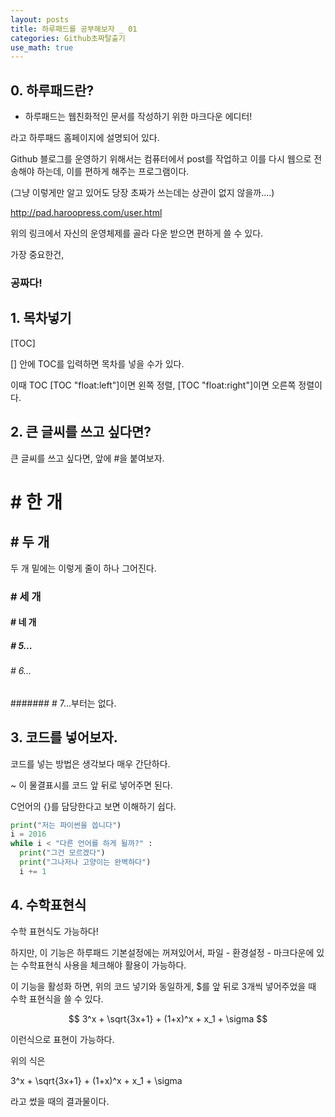 ```yaml
---
layout: posts
title: 하루패드를 공부해보자 _ 01
categories: Github초짜탈출기
use_math: true
---
```

## 0. 하루패드란? 
* 하루패드는 웹친화적인 문서를 작성하기 위한 마크다운 에디터! 

라고 하루패드 홈페이지에 설명되어 있다. 

Github 블로그를 운영하기 위해서는 컴퓨터에서 post를 작업하고 이를 다시 웹으로 전송해야 하는데, 이를 편하게 해주는 프로그램이다. 

(그냥 이렇게만 알고 있어도 당장 초짜가 쓰는데는 상관이 없지 않을까....)

http://pad.haroopress.com/user.html 

위의 링크에서 자신의 운영체제를 골라 다운 받으면 편하게 쓸 수 있다. 

가장 중요한건,
### 공짜다!

## 1. 목차넣기 
[TOC]

[] 안에 TOC를 입력하면 목차를 넣을 수가 있다. 

이때 TOC [TOC "float:left"]이면 왼쪽 정렬, [TOC "float:right"]이면 오른쪽 정렬이다. 

## 2. 큰 글씨를 쓰고 싶다면? 
큰 글씨를 쓰고 싶다면, 앞에 #을 붙여보자. 
# # 한 개
## # 두 개
두 개 밑에는 이렇게 줄이 하나 그어진다.
### # 세 개
#### # 네 개
##### # 5...
###### # 6... 
####### # 7...부터는 없다. 

## 3. 코드를 넣어보자.
코드를 넣는 방법은 생각보다 매우 간단하다. 

~ 이 물결표시를 코드 앞 뒤로 넣어주면 된다. 

C언어의 {}를 담당한다고 보면 이해하기 쉽다. 


~~~python
print("저는 파이썬을 씁니다")
i = 2016
while i < "다른 언어를 하게 될까?" : 
  print("그건 모르겠다")
  print("그나저나 고양이는 완벽하다")
  i += 1
~~~


## 4. 수학표현식 
수학 표현식도 가능하다!

하지만, 이 기능은 하루패드 기본설정에는 꺼져있어서, 파일 - 환경설정 - 마크다운에 있는 수학표현식 사용을 체크해야 활용이 가능하다. 

이 기능을 활성화 하면, 위의 코드 넣기와 동일하게, $를 앞 뒤로 3개씩 넣어주었을 때 수학 표현식을 쓸 수 있다. 


$$
3^x + \sqrt{3x+1} + (1+x)^x + x_1 + \sigma 
$$


이런식으로 표현이 가능하다. 

위의 식은 

3^x + \sqrt{3x+1} + (1+x)^x + x_1 + \sigma

라고 썼을 때의 결과물이다. 
